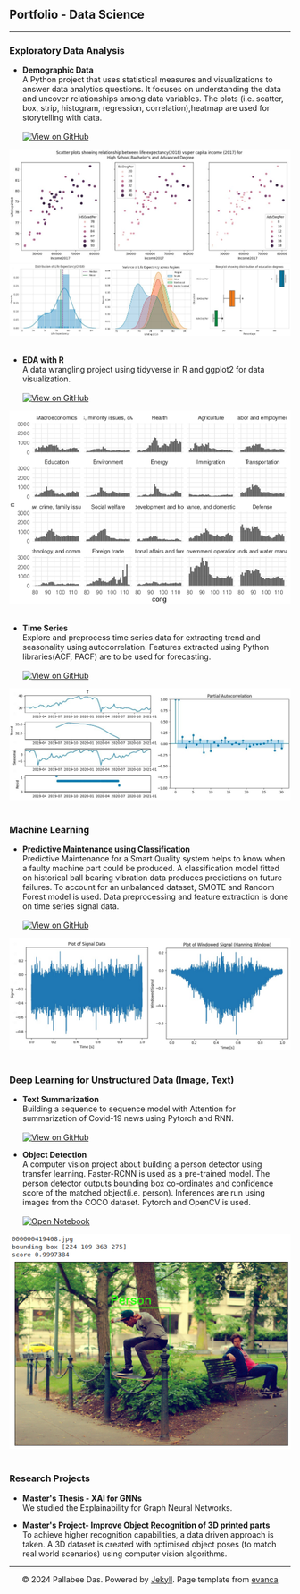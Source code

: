 ## Portfolio - Data Science

---


### Exploratory Data Analysis

- <b>Demographic Data</b><br>
A Python project that uses statistical measures and visualizations to answer data analytics questions. It focuses on understanding the data and uncover relationships among data variables. The plots (i.e. scatter, box, strip, histogram, regression, correlation),heatmap are used for storytelling with data.
<br><br>
<a href = "https://github.com/pallabee/Demographic-Data-Analysis"><img src="https://img.shields.io/badge/GitHub-View_on_GitHub-blue?logo=GitHub" alt="View on GitHub" /></a>
<center><img src="/images/scatter_thumb.JPG" /></center>
<center><img src="/images/plots_thumb.jpg" /></center><br>

- <b>EDA with R</b><br>
A data wrangling project using tidyverse in R and ggplot2 for data visualization.<br><br>
<a href = "https://github.com/pallabee/EDA-for-Text-using-R"><img src="https://img.shields.io/badge/GitHub-View_on_GitHub-blue?logo=GitHub" alt="View on GitHub" /></a>
<center><img src="/images/facet_wrap_thumb.png" /></center><br>

- <b>Time Series</b><br>
Explore and preprocess time series data for extracting trend and seasonality using autocorrelation. Features extracted using Python libraries(ACF, PACF) are to be used for forecasting.<br><br>
<a href = "https://github.com/pallabee/Time-Series-for-Stock-Price-Prediction"><img src="https://img.shields.io/badge/GitHub-View_on_GitHub-blue?logo=GitHub" alt="View on GitHub" /></a>
<center><img src="/images/pac_thumb.jpg" /></center><br>


### Machine Learning
- <b>Predictive Maintenance using Classification</b><br>
Predictive Maintenance for a Smart Quality system helps to know when a faulty machine part could be produced. A classification model fitted on historical ball bearing vibration data produces predictions on future failures. To account for an unbalanced dataset, SMOTE and Random Forest model is used. Data preprocessing and feature extraction is done on time series signal data.<br><br>
<a href = "https://github.com/pallabee/Predictive-Maintenance"><img src="https://img.shields.io/badge/GitHub-View_on_GitHub-blue?logo=GitHub" alt="View on GitHub" /></a>
<center><img src="/images/signal_plots_thumb.jpg" /></center><br>

### Deep Learning for Unstructured Data (Image, Text)

- <b>Text Summarization</b><br>
Building a sequence to sequence model with Attention for summarization of Covid-19 news using Pytorch and RNN.<br><br>
<a href = "https://github.com/pallabee/Summarize-COVID-19-News"><img src="https://img.shields.io/badge/GitHub-View_on_GitHub-blue?logo=GitHub" alt="View on GitHub" /></a>
  
- <b>Object Detection</b><br>
A computer vision project about building a person detector using transfer learning. Faster-RCNN is used as a pre-trained model. The person detector outputs bounding box co-ordinates and confidence score of the matched object(i.e. person). Inferences are run using images from the COCO dataset. Pytorch and OpenCV is used. <br><br>
<a href = "https://github.com/pallabee/human-pose-estimation/blob/main/person_detector.ipynb"><img src="https://img.shields.io/badge/Jupyter-Open_Notebook-blue?logo=Jupyter" alt="Open Notebook" /></a>
<center><img src="/images/person1_thumb.png" /></center><br>


### Research Projects
  - <b>Master's Thesis - XAI for GNNs</b><br>
    We studied the Explainability for Graph Neural Networks.

  - <b>Master's Project- Improve Object Recognition of 3D printed parts</b><br>
  To achieve higher recognition capabilities, a data driven approach is taken. A 3D dataset is created with optimised object poses (to match real world scenarios) using computer vision algorithms.






---
<center>© 2024 Pallabee Das. Powered by <a href="https://jekyllrb.com/">Jekyll</a>. Page template from <a href="https://github.com/evanca/quick-portfolio">evanca</a></center>
